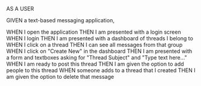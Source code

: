 AS A USER

GIVEN a text-based messaging application,

WHEN I open the application
THEN I am presented with a login screen
WHEN I login
THEN I am presented with a dashboard of threads I belong to
WHEN I click on a thread
THEN I can see all messages from that group
WHEN I click on "Create New" in the dashboard
THEN I am presented with a form and textboxes asking for "Thread Subject" and "Type text here..."
WHEN I am ready to post this thread
THEN I am given the option to add people to this thread
WHEN someone adds to a thread that I created
THEN I am given the option to delete that message
